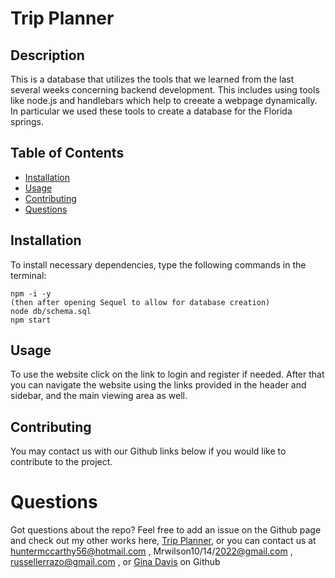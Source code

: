 # Trip Planner


## Description

This is a database that utilizes the tools that we learned from the last several weeks concerning backend development. This includes using tools like node.js and handlebars which help to creeate a webpage dynamically. In particular we used these tools to create a database for the Florida springs.

## Table of Contents

- [Installation](#installation)
- [Usage](#usage)
- [Contributing](#contributing)
- [Questions](#questions)

## Installation

To install necessary dependencies, type the following commands in the terminal:

```
npm -i -y
(then after opening Sequel to allow for database creation)
node db/schema.sql
npm start
```

## Usage

To use the website click on the link to login and register if needed. After that you can navigate the website using the links provided in the header and sidebar, and the main viewing area as well.



## Contributing

You may contact us with our Github links below if you would like to contribute to the project.


# Questions

Got questions about the repo? Feel free to add an issue on the Github page and check out my other works here, 
[Trip Planner](https://github.com/hmccarthy1/Trip-Planner), 
or you can contact us at huntermccarthy56@hotmail.com , Mrwilson10/14/2022@gmail.com , russellerrazo@gmail.com , or [Gina Davis](https://github.com/ginitadavis) on Github
